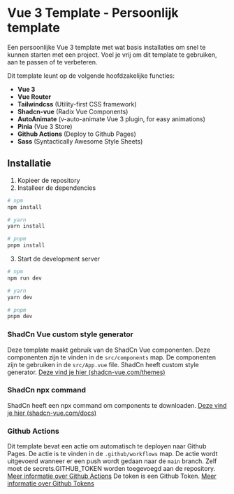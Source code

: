 # Vue 3 Template - Persoonlijk template

Een persoonlijke Vue 3 template met wat basis installaties om snel te kunnen starten met een project.
Voel je vrij om dit template te gebruiken, aan te passen of te verbeteren.

Dit template leunt op de volgende hoofdzakelijke functies:
- **Vue 3**
- **Vue Router**
- **Tailwindcss** (Utility-first CSS framework)
- **Shadcn-vue** (Radix Vue Components)
- **AutoAnimate** (v-auto-animate Vue 3 plugin, for easy animations)
- **Pinia** (Vue 3 Store)
- **Github Actions** (Deploy to Github Pages)
- **Sass** (Syntactically Awesome Style Sheets)

## Installatie
1. Kopieer de repository
2. Installeer de dependencies
```bash
# npm
npm install

# yarn
yarn install

# pnpm
pnpm install
```
3. Start de development server
```bash
# npm
npm run dev

# yarn
yarn dev

# pnpm
pnpm dev
```



### ShadCn Vue custom style generator
Deze template maakt gebruik van de ShadCn Vue componenten. Deze componenten zijn te vinden in de `src/components` map. De componenten zijn te gebruiken in de `src/App.vue` file.
ShadCn heeft custom style generator. [Deze vind je hier (shadcn-vue.com/themes)](https://www.shadcn-vue.com/themes.html)

### ShadCn npx command
ShadCn heeft een npx command om components te downloaden. [Deze vind je hier (shadcn-vue.com/docs)](https://www.shadcn-vue.com/docs/components/button.html)

### Github Actions
Dit template bevat een actie om automatisch te deployen naar Github Pages. De actie is te vinden in de `.github/workflows` map. De actie wordt uitgevoerd wanneer er een push wordt gedaan naar de `main` branch.
Zelf moet de secrets.GITHUB_TOKEN worden toegevoegd aan de repository. [Meer informatie over Github Actions](https://docs.github.com/en/actions)
De token is een Github Token. [Meer informatie over Github Tokens](https://docs.github.com/en/authentication/keeping-your-account-and-data-secure/creating-a-personal-access-token)